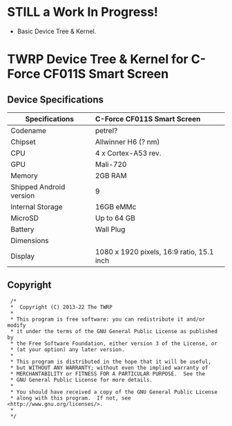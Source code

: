 # STILL a Work In Progress! 
* Basic Device Tree & Kernel.

# TWRP Device Tree & Kernel for C-Force CF011S Smart Screen

## Device Specifications

| Specifications          | C-Force CF011S Smart Screen                                 |
| ----------------------- | :---------------------------------------------------------- |
| Codename                | petrel?                                                     |
| Chipset                 | Allwinner H6 (? nm)                                         |
| CPU                     | 4 x Cortex-A53 rev.                                         |
| GPU                     | Mali-720                                                    |
| Memory                  | 2GB RAM                                                     |
| Shipped Android version | 9                                                           |
| Internal Storage        | 16GB eMMc                                                   |
| MicroSD                 | Up to 64 GB                                                 |
| Battery                 | Wall Plug                                                   |
| Dimensions              |                                                             |
| Display                 | 1080 x 1920 pixels, 16:9 ratio,  15.1 inch                  |

## Copyright

```
 /*
 *  Copyright (C) 2013-22 The TWRP
 *
 * This program is free software: you can redistribute it and/or modify
 * it under the terms of the GNU General Public License as published by
 * the Free Software Foundation, either version 3 of the License, or
 * (at your option) any later version.
 *
 * This program is distributed in the hope that it will be useful,
 * but WITHOUT ANY WARRANTY; without even the implied warranty of
 * MERCHANTABILITY or FITNESS FOR A PARTICULAR PURPOSE.  See the
 * GNU General Public License for more details.
 *
 * You should have received a copy of the GNU General Public License
 * along with this program.  If not, see <http://www.gnu.org/licenses/>.
 *
 */
 ```
